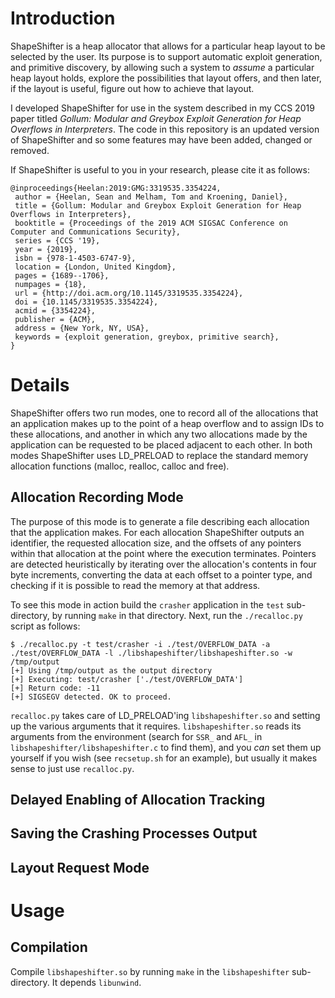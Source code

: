 # Introduction 

ShapeShifter is a heap allocator that allows for a particular heap layout to be
selected by the user. Its purpose is to support automatic exploit generation,
and primitive discovery, by allowing such a system to *assume* a particular heap
layout holds, explore the possibilities that layout offers, and then later, if
the layout is useful, figure out how to achieve that layout.

I developed ShapeShifter for use in the system described in my CCS 2019 paper
titled *Gollum: Modular and Greybox Exploit Generation for Heap Overflows in
Interpreters*. The code in this repository is an updated version of ShapeShifter
and so some features may have been added, changed or removed.

If ShapeShifter is useful to you in your research, please cite it as follows:

```
@inproceedings{Heelan:2019:GMG:3319535.3354224,
 author = {Heelan, Sean and Melham, Tom and Kroening, Daniel},
 title = {Gollum: Modular and Greybox Exploit Generation for Heap Overflows in Interpreters},
 booktitle = {Proceedings of the 2019 ACM SIGSAC Conference on Computer and Communications Security},
 series = {CCS '19},
 year = {2019},
 isbn = {978-1-4503-6747-9},
 location = {London, United Kingdom},
 pages = {1689--1706},
 numpages = {18},
 url = {http://doi.acm.org/10.1145/3319535.3354224},
 doi = {10.1145/3319535.3354224},
 acmid = {3354224},
 publisher = {ACM},
 address = {New York, NY, USA},
 keywords = {exploit generation, greybox, primitive search},
} 
```

# Details

ShapeShifter offers two run modes, one to record all of the allocations that an
application makes up to the point of a heap overflow and to assign IDs to these
allocations, and another in which any two allocations made by the application
can be requested to be placed adjacent to each other. In both modes ShapeShifter
uses LD_PRELOAD to replace the standard memory allocation functions (malloc, 
realloc, calloc and free). 

## Allocation Recording Mode

The purpose of this mode is to generate a file describing each allocation
that the application makes. For each allocation ShapeShifter outputs an
identifier, the requested allocation size, and the offsets of any pointers
within that allocation at the point where the execution terminates. Pointers are
detected heuristically by iterating over the allocation's contents in four byte
increments, converting the data at each offset to a pointer type, and checking
if it is possible to read the memory at that address.

To see this mode in action build the `crasher` application in the `test`
sub-directory, by running `make` in that directory. Next, run the `./recalloc.py`
script as follows:

```
$ ./recalloc.py -t test/crasher -i ./test/OVERFLOW_DATA -a ./test/OVERFLOW_DATA -l ./libshapeshifter/libshapeshifter.so -w /tmp/output
[+] Using /tmp/output as the output directory
[+] Executing: test/crasher ['./test/OVERFLOW_DATA']
[+] Return code: -11
[+] SIGSEGV detected. OK to proceed.
```

`recalloc.py` takes care of LD_PRELOAD'ing `libshapeshifter.so` and setting up the 
various arguments that it requires. `libshapeshifter.so` reads its arguments from 
the environment (search for `SSR_` and `AFL_` in `libshapeshifter/libshapeshifter.c`
to find them), and you *can* set them up yourself if you wish (see `recsetup.sh` for
an example), but usually it makes sense to just use `recalloc.py`.


## Delayed Enabling of Allocation Tracking

## Saving the Crashing Processes Output




## Layout Request Mode

# Usage

## Compilation 

Compile `libshapeshifter.so` by running `make` in the `libshapeshifter` sub-directory. It depends `libunwind`. 

